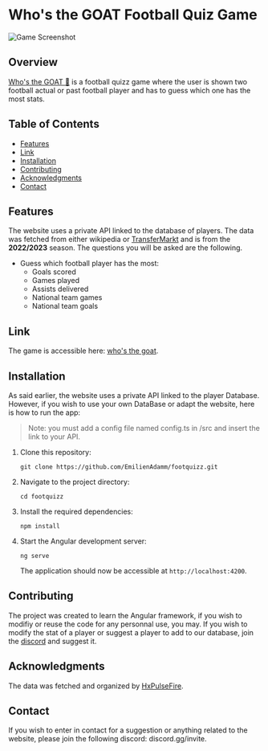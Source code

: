 
# Who's the GOAT Football Quiz Game

![Game Screenshot](https://rossottiranch.com/wp-content/uploads/2017/05/goat-banner.jpg)

## Overview

[Who's the GOAT :goat:]((https://goatest.football)) is a football quizz game where the user is shown two football actual or past football player and has to guess which one has the most stats.
## Table of Contents

-   [Features](https://github.com/EmilienAdamm/footquizz/edit/main/README.md#features)
-   [Link](https://github.com/EmilienAdamm/footquizz/edit/main/README.md#Link)
-   [Installation](https://github.com/EmilienAdamm/footquizz/edit/main/README.md#Installation)
-   [Contributing](https://github.com/EmilienAdamm/footquizz/edit/main/README.md#Contributing)
-   [Acknowledgments](https://github.com/EmilienAdamm/footquizz/edit/main/README.md#acknowledgments)
-   [Contact](https://github.com/EmilienAdamm/footquizz/edit/main/README.md#contact)

## Features
The website uses a private API linked to the database of players.
The data was fetched from either wikipedia or [TransferMarkt](https://www.transfermarkt.fr/) and is from the **2022/2023** season.
The questions you will be asked are the following.
-   Guess which football player has the most:
    -   Goals scored
    -   Games played
    -   Assists delivered
    -   National team games
    -   National team goals

## Link

The game is accessible here: [who's the goat](https://goatest.football).

## Installation
As said earlier, the website uses a private API linked to the player Database. However, if you wish to use your own DataBase or adapt the website, here is how to run the app:
> Note: you must add a config file named config.ts in /src and insert the link to your API.
1.  Clone this repository:

    
    `git clone https://github.com/EmilienAdamm/footquizz.git` 
    
2.  Navigate to the project directory:
    
    `cd footquizz`
    
3.  Install the required dependencies:
  
  
    `npm install` 
    
4.  Start the Angular development server:
        
    `ng serve` 
    
    The application should now be accessible at `http://localhost:4200`.

## Contributing

The project was created to learn the Angular framework, if you wish to modifiy or reuse the code for any personnal use, you may. If you wish to modify the stat of a player or suggest a player to add to our database, join the [discord](https://discord.gg/) and suggest it.

## Acknowledgments

The data was fetched and organized by [HxPulseFire](https://www.github.com/HxPulsefire).

## Contact

If you wish to enter in contact for a suggestion or anything related to the website, please join the following discord: discord.gg/invite.
